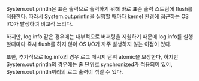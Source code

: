 System.out.println은 표준 출력으로 출력하기 위해 바로 표준 출력 스트림에 flush를 적용한다.
따라서 System.out.println을 실행할 때마다 kernel 환경에 접근하는 OS I/O가 발생하여 비교적 느리다.

하지만, log.info 같은 경우에는 내부적으로 버퍼링을 지원하기 때문에 log.info를 실행할때마다 즉시 flush를 하지 않아 OS I/O가 자주 발생하지 않는 이점이 있다.

또한, 추가적으로 log.info의 경우 로그 메시지 단위 atomic을 보장한다, 하지만 System.out.println의 경우에는 줄 단위로 synchronized가 적용되어 있어, System.out.println끼리의 로그 출력이 섞일 수 있다.